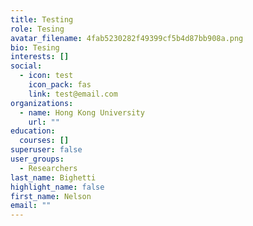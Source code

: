 ```yaml
---
title: Testing
role: Tesing
avatar_filename: 4fab5230282f49399cf5b4d87bb908a.png
bio: Tesing
interests: []
social:
  - icon: test
    icon_pack: fas
    link: test@email.com
organizations:
  - name: Hong Kong University
    url: ""
education:
  courses: []
superuser: false
user_groups:
  - Researchers
last_name: Bighetti
highlight_name: false
first_name: Nelson
email: ""
---
```


